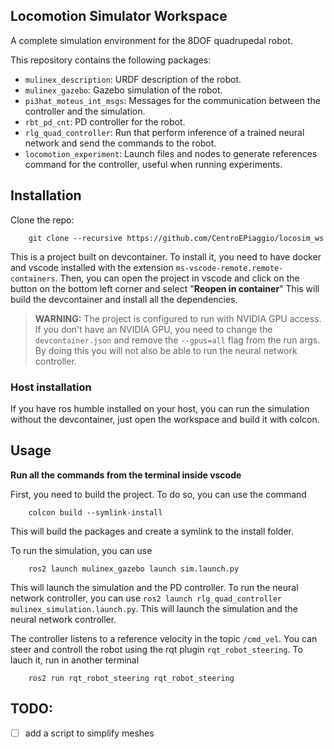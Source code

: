 ## Locomotion Simulator Workspace

A complete simulation environment for the 8DOF quadrupedal robot.

This repository contains the following packages:


- `mulinex_description`: URDF description of the robot.
- `mulinex_gazebo`: Gazebo simulation of the robot.
- `pi3hat_moteus_int_msgs`: Messages for the communication between the controller and the simulation.
- `rbt_pd_cnt`: PD controller for the robot.
- `rlg_quad_controller`: Run that perform inference of a trained neural network and send the commands to the robot.
- `locomotion_experiment`: Launch files and nodes to generate references command for the controller, useful when running experiments.
  

## Installation

Clone the repo:

        git clone --recursive https://github.com/CentroEPiaggio/locosim_ws

This is a project built on devcontainer. To install it, you need to have docker and vscode installed with the extension `ms-vscode-remote.remote-containers`.
 Then, you can open the project in vscode and click on the button on the bottom left corner and select "**Reopen in container**" This will build the devcontainer and install all the dependencies.


> **WARNING:** The project is configured to run with NVIDIA GPU access. If you don't have an NVIDIA GPU, you need to change the `devcontainer.json` and remove the `--gpus=all` flag from the  run args.
By doing this you will not also be able to run the neural network controller.

### Host installation
If you have ros humble installed on your host, you can run the simulation without the devcontainer, just open the workspace and build it with colcon.

## Usage
**Run all the commands from the terminal inside vscode**

First, you need to build the project. To do so, you can use the command 

        colcon build --symlink-install

This will build the packages and create a symlink to the install folder.

To run the simulation, you can use 

        ros2 launch mulinex_gazebo launch sim.launch.py
        
This will launch the simulation and the PD controller.
To run the neural network controller, you can use `ros2 launch rlg_quad_controller mulinex_simulation.launch.py`. This will launch the simulation and the neural network controller.

The controller listens to a reference velocity in the topic `/cmd_vel`. You can steer and controll the robot using the rqt plugin `rqt_robot_steering`. To lauch it, run in another terminal

        ros2 run rqt_robot_steering rqt_robot_steering

## TODO:
- [ ] add a script to simplify meshes